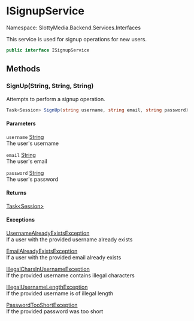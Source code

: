 # ISignupService

Namespace: SlottyMedia.Backend.Services.Interfaces

This service is used for signup operations for new users.

```csharp
public interface ISignupService
```

## Methods

### **SignUp(String, String, String)**

Attempts to perform a signup operation.

```csharp
Task<Session> SignUp(string username, string email, string password)
```

#### Parameters

`username` [String](https://docs.microsoft.com/en-us/dotnet/api/system.string)<br>
The user's username

`email` [String](https://docs.microsoft.com/en-us/dotnet/api/system.string)<br>
The user's email

`password` [String](https://docs.microsoft.com/en-us/dotnet/api/system.string)<br>
The user's password

#### Returns

[Task&lt;Session&gt;](https://docs.microsoft.com/en-us/dotnet/api/system.threading.tasks.task-1)<br>

#### Exceptions

[UsernameAlreadyExistsException](./slottymedia.backend.exceptions.signup.usernamealreadyexistsexception.md)<br>
If a user with the provided username already exists

[EmailAlreadyExistsException](./slottymedia.backend.exceptions.signup.emailalreadyexistsexception.md)<br>
If a user with the provided email already exists

[IllegalCharsInUsernameException](./slottymedia.backend.exceptions.signup.illegalcharsinusernameexception.md)<br>
If the provided username contains illegal characters

[IllegalUsernameLengthException](./slottymedia.backend.exceptions.signup.illegalusernamelengthexception.md)<br>
If the provided username is of illegal length

[PasswordTooShortException](./slottymedia.backend.exceptions.signup.passwordtooshortexception.md)<br>
If the provided password was too short
